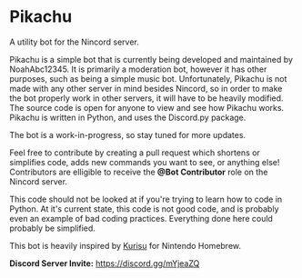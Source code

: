 # Pikachu
A utility bot for the Nincord server.

Pikachu is a simple bot that is currently being developed and maintained by NoahAbc12345. It is primarily a moderation bot, however it has other purposes, such as being a simple music bot. Unfortunately, Pikachu is not made with any other server in mind besides Nincord, so in order to make the bot properly work in other servers, it will have to be heavily modified. The source code is open for anyone to view and see how Pikachu works. Pikachu is written in Python, and uses the Discord.py package.

The bot is a work-in-progress, so stay tuned for more updates.

Feel free to contribute by creating a pull request which shortens or simplifies code, adds new commands you want to see, or anything else! Contributors are elligible to receive the **@Bot Contributor** role on the Nincord server.

This code should not be looked at if you're trying to learn how to code in Python. At it's current state, this code is not good code, and is probably even an example of bad coding practices. Everything done here could probably be simplified.

This bot is heavily inspired by [Kurisu](https://github.com/nh-server/Kurisu) for Nintendo Homebrew.

**Discord Server Invite:** https://discord.gg/mYjeaZQ